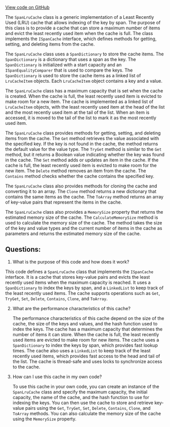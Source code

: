 [View code on GitHub](https://github.com/nethermindeth/nethermind/Nethermind.Core/Caching/SpanLruCache.cs)

The `SpanLruCache` class is a generic implementation of a Least Recently Used (LRU) cache that allows indexing of the key by span. The purpose of this class is to provide a cache that can store a maximum number of items and evict the least recently used item when the cache is full. The class implements the `ISpanCache` interface, which defines methods for getting, setting, and deleting items from the cache.

The `SpanLruCache` class uses a `SpanDictionary` to store the cache items. The `SpanDictionary` is a dictionary that uses a span as the key. The `SpanDictionary` is initialized with a start capacity and an `ISpanEqualityComparer` that is used to compare the keys. The `SpanDictionary` is used to store the cache items as a linked list of `LruCacheItem` objects. Each `LruCacheItem` object contains a key and a value.

The `SpanLruCache` class has a maximum capacity that is set when the cache is created. When the cache is full, the least recently used item is evicted to make room for a new item. The cache is implemented as a linked list of `LruCacheItem` objects, with the least recently used item at the head of the list and the most recently used item at the tail of the list. When an item is accessed, it is moved to the tail of the list to mark it as the most recently used item.

The `SpanLruCache` class provides methods for getting, setting, and deleting items from the cache. The `Get` method retrieves the value associated with the specified key. If the key is not found in the cache, the method returns the default value for the value type. The `TryGet` method is similar to the `Get` method, but it returns a Boolean value indicating whether the key was found in the cache. The `Set` method adds or updates an item in the cache. If the cache is full, the least recently used item is evicted to make room for the new item. The `Delete` method removes an item from the cache. The `Contains` method checks whether the cache contains the specified key.

The `SpanLruCache` class also provides methods for cloning the cache and converting it to an array. The `Clone` method returns a new dictionary that contains the same items as the cache. The `ToArray` method returns an array of key-value pairs that represent the items in the cache.

The `SpanLruCache` class also provides a `MemorySize` property that returns the estimated memory size of the cache. The `CalculateMemorySize` method is used to calculate the memory size of the cache. The method takes the size of the key and value types and the current number of items in the cache as parameters and returns the estimated memory size of the cache.
## Questions: 
 1. What is the purpose of this code and how does it work?
   
   This code defines a `SpanLruCache` class that implements the `ISpanCache` interface. It is a cache that stores key-value pairs and evicts the least recently used items when the maximum capacity is reached. It uses a `SpanDictionary` to index the keys by span, and a `LinkedList` to keep track of the least recently used items. The cache supports operations such as `Get`, `TryGet`, `Set`, `Delete`, `Contains`, `Clone`, and `ToArray`.

2. What are the performance characteristics of this cache?
   
   The performance characteristics of this cache depend on the size of the cache, the size of the keys and values, and the hash function used to index the keys. The cache has a maximum capacity that determines the number of items it can store. When the cache is full, the least recently used items are evicted to make room for new items. The cache uses a `SpanDictionary` to index the keys by span, which provides fast lookup times. The cache also uses a `LinkedList` to keep track of the least recently used items, which provides fast access to the head and tail of the list. The cache is thread-safe and uses locks to synchronize access to the cache.

3. How can I use this cache in my own code?
   
   To use this cache in your own code, you can create an instance of the `SpanLruCache` class and specify the maximum capacity, the initial capacity, the name of the cache, and the hash function to use for indexing the keys. You can then use the cache to store and retrieve key-value pairs using the `Get`, `TryGet`, `Set`, `Delete`, `Contains`, `Clone`, and `ToArray` methods. You can also calculate the memory size of the cache using the `MemorySize` property.